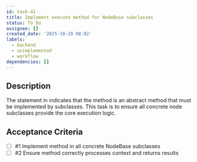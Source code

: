 ```yaml
---
id: task-41
title: Implement execute method for NodeBase subclasses
status: To Do
assignee: []
created_date: '2025-10-29 08:02'
labels:
  - backend
  - unimplemented
  - workflow
dependencies: []
---
```


## Description

<!-- SECTION:DESCRIPTION:BEGIN -->
The  statement in  indicates that the  method is an abstract method that must be implemented by subclasses. This task is to ensure all concrete node subclasses provide the core execution logic.
<!-- SECTION:DESCRIPTION:END -->

## Acceptance Criteria
<!-- AC:BEGIN -->
- [ ] #1 Implement  method in all concrete NodeBase subclasses
- [ ] #2 Ensure  method correctly processes context and returns results
<!-- AC:END -->
